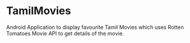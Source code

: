 TamilMovies
===========

Android Application to display favourite Tamil Movies which uses Rotten Tomatoes Movie API to get details of the movie.
